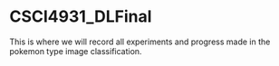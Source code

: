 # CSCI4931_DLFinal

This is where we will record all experiments and progress made in the pokemon type image classification.

